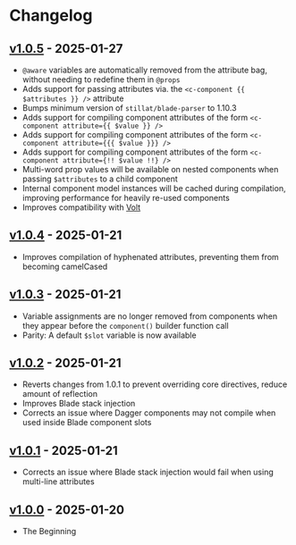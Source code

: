 # Changelog

## [v1.0.5](https://github.com/Stillat/dagger/compare/v1.0.4...v1.0.5) - 2025-01-27

- `@aware` variables are automatically removed from the attribute bag, without needing to redefine them in `@props`
- Adds support for passing attributes via. the `<c-component {{ $attributes }} />` attribute
- Bumps minimum version of `stillat/blade-parser` to 1.10.3
- Adds support for compiling component attributes of the form `<c-component attribute={{ $value }} />`
- Adds support for compiling component attributes of the form `<c-component attribute={{{ $value }}} />`
- Adds support for compiling component attributes of the form `<c-component attribute={!! $value !!} />`
- Multi-word prop values will be available on nested components when passing `$attributes` to a child component
- Internal component model instances will be cached during compilation, improving performance for heavily re-used components
- Improves compatibility with [Volt](https://livewire.laravel.com/docs/volt)

## [v1.0.4](https://github.com/Stillat/dagger/compare/v1.0.3...v1.0.4) - 2025-01-21

- Improves compilation of hyphenated attributes, preventing them from becoming camelCased

## [v1.0.3](https://github.com/Stillat/dagger/compare/v1.0.2...v1.0.3) - 2025-01-21

- Variable assignments are no longer removed from components when they appear before the `component()` builder function call
- Parity: A default `$slot` variable is now available

## [v1.0.2](https://github.com/Stillat/dagger/compare/v1.0.1...v1.0.2) - 2025-01-21

- Reverts changes from 1.0.1 to prevent overriding core directives, reduce amount of reflection
- Improves Blade stack injection
- Corrects an issue where Dagger components may not compile when used inside Blade component slots

## [v1.0.1](https://github.com/Stillat/dagger/compare/v1.0.0...v1.0.1) - 2025-01-21

- Corrects an issue where Blade stack injection would fail when using multi-line attributes

## [v1.0.0](https://github.com/Stillat/dagger/compare/v1.0.0...v1.0.0) - 2025-01-20

- The Beginning